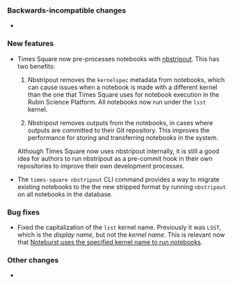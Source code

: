 <!-- Delete the sections that don't apply -->

### Backwards-incompatible changes

-

### New features

- Times Square now pre-processes notebooks with [nbstripout](https://github.com/kynan/nbstripout). This has two benefits:

  1. Nbstripout removes the `kernelspec` metadata from notebooks, which can cause issues when a notebook is made with a different kernel than the one that Times Square uses for notebook execution in the Rubin Science Platform. All notebooks now run under the `lsst` kernel.

  2. Nbstripout removes outputs from the notebooks, in cases where outputs are committed to their Git repository. This improves the performance for storing and transferring notebooks in the system.

  Although Times Square now uses nbstripout internally, it is still a good idea for authors to run nbstripout as a pre-commit hook in their own repositories to improve their own development processes.

- The `times-square nbstripout` CLI command provides a way to migrate existing notebooks to the the new stripped format by running `nbstripout` on all notebooks in the database.

### Bug fixes

- Fixed the capitalization of the `lsst` kernel name. Previously it was `LSST`, which is the _display name_, but not the _kernel name_. This is relevant now that [Noteburst uses the specified kernel name to run notebooks](https://github.com/lsst-sqre/noteburst/pull/121).

### Other changes

-
